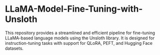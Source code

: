 # LLaMA-Model-Fine-Tuning-with-Unsloth
This repository provides a streamlined and efficient pipeline for fine-tuning LLaMA-based language models using the Unsloth library. It is designed for instruction-tuning tasks with support for QLoRA, PEFT, and Hugging Face datasets.
